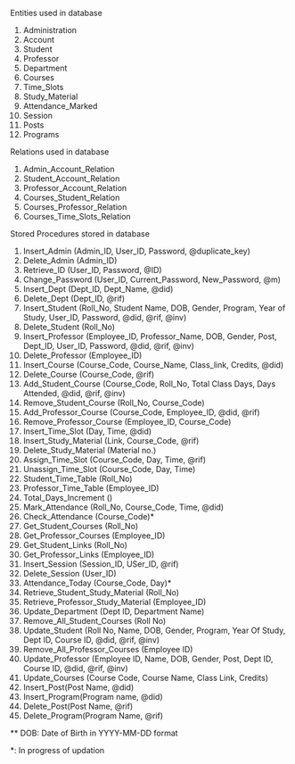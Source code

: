 Entities used in database
1.  Administration
2.  Account
3.  Student
4.  Professor
5.  Department
6.  Courses
7.  Time_Slots
8.  Study_Material
9.  Attendance_Marked
10. Session
11. Posts
12. Programs

Relations used in database
1.  Admin_Account_Relation
2.  Student_Account_Relation
3.  Professor_Account_Relation
4.  Courses_Student_Relation
5.  Courses_Professor_Relation
6.  Courses_Time_Slots_Relation

Stored Procedures stored in database
1.  Insert_Admin (Admin_ID, User_ID, Password, @duplicate_key)
2.  Delete_Admin (Admin_ID)
3.  Retrieve_ID (User_ID, Password, @ID)
4.  Change_Password (User_ID, Current_Password, New_Password, @m)
5.  Insert_Dept (Dept_ID, Dept_Name, @did)
6.  Delete_Dept (Dept_ID, @rif)
7.  Insert_Student (Roll_No, Student Name, DOB, Gender, Program, Year of Study, User_ID, Password, @did, @rif, @inv)
8.  Delete_Student (Roll_No)
9.  Insert_Professor (Employee_ID, Professor_Name, DOB, Gender, Post, Dept_ID, User_ID, Password, @did, @rif, @inv)
10. Delete_Professor (Employee_ID)
11. Insert_Course (Course_Code, Course_Name, Class_link, Credits, @did)
12. Delete_Course (Course_Code, @rif)
13. Add_Student_Course (Course_Code, Roll_No, Total Class Days, Days Attended, @did, @rif, @inv)
14. Remove_Student_Course (Roll_No, Course_Code)
15. Add_Professor_Course (Course_Code, Employee_ID, @did, @rif)
16. Remove_Professor_Course (Employee_ID, Course_Code)
17. Insert_Time_Slot (Day, Time, @did)
18. Insert_Study_Material (Link, Course_Code, @rif)
19. Delete_Study_Material (Material no.)
20. Assign_Time_Slot (Course_Code, Day, Time, @rif)
21. Unassign_Time_Slot (Course_Code, Day, Time)
22. Student_Time_Table (Roll_No)
23. Professor_Time_Table (Employee_ID)
24. Total_Days_Increment ()
25. Mark_Attendance (Roll_No, Course_Code, Time, @did)
26. Check_Attendance (Course_Code)*
27. Get_Student_Courses (Roll_No)
28. Get_Professor_Courses (Employee_ID)
29. Get_Student_Links (Roll_No)
30. Get_Professor_Links (Employee_ID)
31. Insert_Session (Session_ID, USer_ID, @rif)
32. Delete_Session (User_ID)
33. Attendance_Today (Course_Code, Day)*
34. Retrieve_Student_Study_Material (Roll_No)
35. Retrieve_Professor_Study_Material (Employee_ID)
36. Update_Department (Dept ID, Department Name)
37. Remove_All_Student_Courses (Roll No)
38. Update_Student (Roll No, Name, DOB, Gender, Program, Year Of Study, Dept ID, Course ID, @did, @rif, @inv)
39. Remove_All_Professor_Courses (Employee ID)
40. Update_Professor (Employee ID, Name, DOB, Gender, Post, Dept ID, Course ID, @did, @rif, @inv)
41. Update_Courses (Course Code, Course Name, Class Link, Credits)
42. Insert_Post(Post Name, @did)
43. Insert_Program(Program name, @did)
44. Delete_Post(Post Name, @rif)
45. Delete_Program(Program Name, @rif) 

** DOB: Date of Birth in YYYY-MM-DD format

*: In progress of updation
